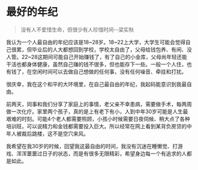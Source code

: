 # 最好的年纪

>没有人不爱惜生命，但很少有人珍惜时间--梁实秋

我认为一个人最自由的年纪应该是18~28岁。18~22上大学，大学生可能会觉得自己很累，但毕业后的人大都想回到学校，学校太自由了，父母给钱包养、有闲、没人管。22~28这期间可能自己开始赚钱了，有了自己的小金库，父母尚年轻还能干活也都身体健康，虽然自己赚的钱不很多，但也能存下一些。一般一个人住，也有钱了，在空闲时间可以去做自己想做的任何事，没有任何噪音、牵挂和打扰。

很庆幸，我在这个和平的大环境里，在自己最自由的年纪，我起码能意识到我最自由。

前两天，同事和我们分享了家庭上的事情，老父亲不幸患病，需要做手术，每两周做一次化疗。家里两个孩子，真的是上有老下有小，人到中年30岁可能是人生最艰难的时刻。可能4个老人都需要照顾，小孩小时候需要日夜伺候、稍大点了各种培训班，可以说精力和金钱都需要投入巨大。所以经常在网上看到某背负房贷的中年人被裁后跳楼，这不是空穴来风。

我希望在我30岁的时候，回望我这最自由的时间，我没有沉迷在睡懒觉、打游戏、浑浑噩噩过日子的状态，而是有很多无限精彩，希望身边每一个有追求的人都是如此。